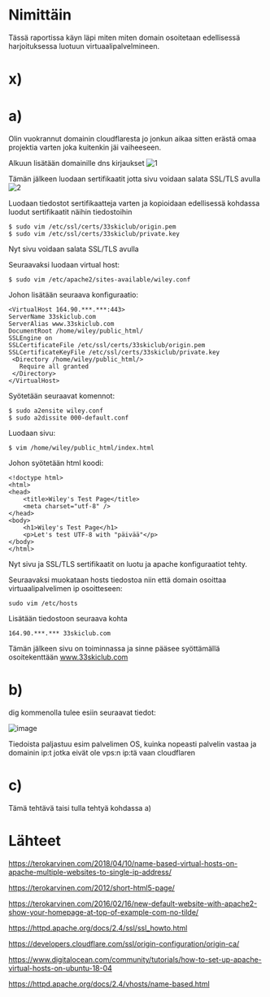 # Nimittäin

Tässä raportissa käyn läpi miten miten domain osoitetaan edellisessä harjoituksessa luotuun virtuaalipalvelmineen.

# x)

# a)

Olin vuokrannut domainin cloudflaresta jo jonkun aikaa sitten erästä omaa projektia varten joka kuitenkin jäi vaiheeseen. 

Alkuun lisätään domainille dns kirjaukset
![1](https://github.com/jokuj/linux-palvelimet/assets/66909210/c1349784-e56e-4ff7-9ed1-edea9e226828)

Tämän jälkeen luodaan sertifikaatit jotta sivu voidaan salata SSL/TLS avulla
![2](https://github.com/jokuj/linux-palvelimet/assets/66909210/45066503-6c78-49a8-8c3d-60bb59eadd2d)

Luodaan tiedostot sertifikaatteja varten ja kopioidaan edellisessä kohdassa luodut sertifikaatit näihin tiedostoihin

```
$ sudo vim /etc/ssl/certs/33skiclub/origin.pem
$ sudo vim /etc/ssl/certs/33skiclub/private.key
```

Nyt sivu voidaan salata SSL/TLS avulla

Seuraavaksi luodaan virtual host:

```
$ sudo vim /etc/apache2/sites-available/wiley.conf
```

Johon lisätään seuraava konfiguraatio:
```
<VirtualHost 164.90.***.***:443>
ServerName 33skiclub.com
ServerAlias www.33skiclub.com
DocumentRoot /home/wiley/public_html/
SSLEngine on
SSLCertificateFile /etc/ssl/certs/33skiclub/origin.pem
SSLCertificateKeyFile /etc/ssl/certs/33skiclub/private.key
 <Directory /home/wiley/public_html/>
   Require all granted
 </Directory>
</VirtualHost>
```

Syötetään seuraavat komennot:
```
$ sudo a2ensite wiley.conf
$ sudo a2dissite 000-default.conf
```

Luodaan sivu:

```
$ vim /home/wiley/public_html/index.html
```
Johon syötetään html koodi:
```
<!doctype html>
<html>
<head>
	<title>Wiley's Test Page</title>
	<meta charset="utf-8" />
</head>
<body>
	<h1>Wiley's Test Page</h1>
	<p>Let's test UTF-8 with "päivää"</p>
</body>
</html>
```
Nyt sivu ja SSL/TLS sertifikaatit on luotu ja apache konfiguraatiot tehty.

Seuraavaksi muokataan hosts tiedostoa niin että domain osoittaa virtuaalipalvelimen ip osoitteseen:

```
sudo vim /etc/hosts
```
Lisätään tiedostoon seuraava kohta 
```
164.90.***.*** 33skiclub.com
```

Tämän jälkeen sivu on toiminnassa ja sinne pääsee syöttämällä osoitekenttään www.33skiclub.com

# b)
dig kommenolla tulee esiin seuraavat tiedot:

![image](https://github.com/jokuj/linux-palvelimet/assets/66909210/c8c444f8-ff84-4967-acc0-e6cf3b47cb22)

Tiedoista paljastuu esim palvelimen OS, kuinka nopeasti palvelin vastaa ja domainin ip:t jotka eivät ole vps:n ip:tä vaan cloudflaren

# c) 

Tämä tehtävä taisi tulla tehtyä kohdassa a)


# Lähteet
https://terokarvinen.com/2018/04/10/name-based-virtual-hosts-on-apache-multiple-websites-to-single-ip-address/

https://terokarvinen.com/2012/short-html5-page/

https://terokarvinen.com/2016/02/16/new-default-website-with-apache2-show-your-homepage-at-top-of-example-com-no-tilde/

https://httpd.apache.org/docs/2.4/ssl/ssl_howto.html

https://developers.cloudflare.com/ssl/origin-configuration/origin-ca/

https://www.digitalocean.com/community/tutorials/how-to-set-up-apache-virtual-hosts-on-ubuntu-18-04

https://httpd.apache.org/docs/2.4/vhosts/name-based.html
